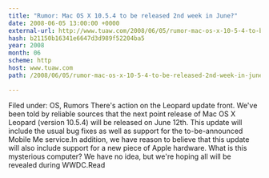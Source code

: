 ```yaml
---
title: "Rumor: Mac OS X 10.5.4 to be released 2nd week in June?"
date: 2008-06-05 13:00:00 +0000
external-url: http://www.tuaw.com/2008/06/05/rumor-mac-os-x-10-5-4-to-be-released-2nd-week-in-june/
hash: b21150b16341e6647d3d989f52204ba5
year: 2008
month: 06
scheme: http
host: www.tuaw.com
path: /2008/06/05/rumor-mac-os-x-10-5-4-to-be-released-2nd-week-in-june/

---
```


Filed under: OS, Rumors     There's action on the Leopard update front. We've been told by reliable sources that the next point release of Mac OS X Leopard (version 10.5.4) will be released on June 12th. This update will include the usual bug fixes as well as support for the to-be-announced Mobile Me service.In addition, we have reason to believe that this update will also include support for a new piece of Apple hardware. What is this mysterious computer? We have no idea, but we're hoping all will be revealed during WWDC.Read
